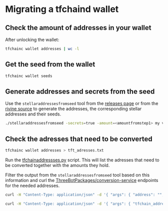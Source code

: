 # Migrating a tfchaind wallet

## Check the amount of addresses in your wallet

After unlocking the wallet:

```sh
tfchainc wallet addresses | wc -l
```

## Get the seed from the wallet

```sh
tfchainc wallet seeds
```

## Generate addresses and secrets from the seed

Use the `stellaraddressesfromseed` tool from the [releases page](https://github.com/threefoldfoundation/tft-stellar/releases) or from the [rivine source](https://github.com/threefoldtech/rivine/blob/master/research/stellar/examples/accounts/stellaraddressesfromseed.go) to generate the addresses, the corresponding stellar addresses and their seeds.

```sh
./stellaraddressesfromseed -secrets=true -amount=<amountfromstep1> my very secret rivine seed from step 2
```

## Check the adresses that need to be converted

```sh
tfchainc wallet addresses > tft_adresses.txt
```

Run the [tfchainaddressses.py](../../scripts/conversion/tfchainaddresses.py) script.
This will list the adresses that need to be converted together with the amounts they hold.

Filter the output from the `stellaraddressesfromseed` tool  based on this information and curl the [ThreeBotPackages/conversion-service](../../ThreeBotPackages/conversion-service) endpoints for the needed addresses.

```sh
curl -H "Content-Type: application/json" -d '{ "args": { "address": "","tfchain_address":""   }}' "https://tokenservices.threefold.io/threefoldfoundation/conversion_service/activate_account"

curl -H "Content-Type: application/json" -d '{ "args": { "tfchain_address": "", "stellar_address": "" }}' "https://tokenservices.threefold.io/threefoldfoundation/conversion_service/migrate_tokens"
```
